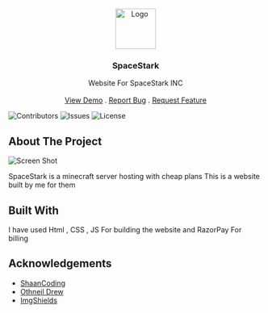 <br/>
<p align="center">
  <a href="https://github.com/Discord-Haker-2321/websitespacestark">
    <img src="https://cdn.discordapp.com/attachments/881768490502062200/916679823148085309/star20pogg.png" alt="Logo" width="80" height="80">
  </a>

  <h3 align="center">SpaceStark</h3>

  <p align="center">
    Website For SpaceStark INC
    <br/>
    <br/>
    <a href="https://github.com/Discord-Haker-2321/websitespacestark">View Demo</a>
    .
    <a href="https://github.com/Discord-Haker-2321/websitespacestark/issues">Report Bug</a>
    .
    <a href="https://github.com/Discord-Haker-2321/websitespacestark/issues">Request Feature</a>
  </p>
</p>

![Contributors](https://img.shields.io/github/contributors/Discord-Haker-2321/websitespacestark?color=dark-green) ![Issues](https://img.shields.io/github/issues/Discord-Haker-2321/websitespacestark) ![License](https://img.shields.io/github/license/Discord-Haker-2321/websitespacestark) 

## About The Project

![Screen Shot](https://cdn.discordapp.com/attachments/881768490502062200/916679691505635328/logo_1.png)

SpaceStark is a minecraft server hosting with cheap plans
This is a website built by me for them

## Built With

I have used Html , CSS , JS For building the website
and RazorPay For billing

## Acknowledgements

* [ShaanCoding](https://github.com/ShaanCoding/)
* [Othneil Drew](https://github.com/othneildrew/Best-README-Template)
* [ImgShields](https://shields.io/)
